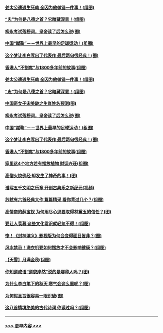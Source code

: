 #### [姜太公遭遇生死劫 全因为他做错一件事！(组图)](../pages/p7/895226.md?t=09182011) 
#### [“忠”为何是八德之首？它暗藏深意！(组图)](../pages/p7/907106.md?t=09182011) 
#### [柳永考试落榜词，皇帝读了后怎么说(图)](../pages/p7/906476.md?t=09182011) 
#### [中国“蹴鞠”－－世界上最早的足球运动！(组图)](../pages/p7/907235.md?t=09182011) 
#### [这个梦让李白写出了代表作 最后两句很经典！(图)](../pages/p7/907231.md?t=09182011) 
#### [香港人“不割席”与1800多年前的故事(组图)](../pages/p7/907324.md?t=09182011) 
#### [姜太公遭遇生死劫 全因为他做错一件事！(组图)](../pages/p7/895226.md?t=09182011) 
#### [“忠”为何是八德之首？它暗藏深意！(组图)](../pages/p7/907106.md?t=09182011) 
#### [中国奇女子宋美龄之生肖姓名预测(图)](../pages/p7/906542.md?t=09182011) 
#### [柳永考试落榜词，皇帝读了后怎么说(图)](../pages/p7/906476.md?t=09182011) 
#### [中国“蹴鞠”－－世界上最早的足球运动！(组图)](../pages/p7/907235.md?t=09182011) 
#### [这个梦让李白写出了代表作 最后两句很经典！(图)](../pages/p7/907231.md?t=09182011) 
#### [香港人“不割席”与1800多年前的故事(组图)](../pages/p7/907324.md?t=09182011) 
#### [家里这4个地方若有摆放植物 财运兴旺(组图)](../pages/p7/887505.md?t=09182011) 
#### [高僧火烧佛经 却发生了神奇的事！(图)](../pages/p7/904058.md?t=09182011) 
#### [谱写五千文明之乐章 开创古典乐之新纪元(视频)](../pages/p7/904231.md?t=09182011) 
#### [苏轼有六首经典大作 篇篇精采 看你背过几个？(组图)](../pages/p7/904734.md?t=09182011) 
#### [高情商的薛宝钗 为何用尽心思要取得林黛玉的信任？(图)](../pages/p7/884033.md?t=09182011) 
#### [要让人羡慕 这些文化常识就轻忽不得！(组图)](../pages/p7/898803.md?t=09182011) 
#### [惨！《封神演义》影视版为何会变得面目皆非？(图)](../pages/p7/906532.md?t=09182011) 
#### [风水禁忌！洗衣机要如何摆放才不会影响健康？(组图)](../pages/p7/905903.md?t=09182011) 
#### [【天雪】月满金秋(组图)](../pages/p7/907385.md?t=09182011) 
#### [你知道成语“道貌岸然”说的是哪种人吗？(图)](../pages/p7/907226.md?t=09182011) 
#### [为什么李白笔下的秋天 寒气会这么重呢？(图)](../pages/p7/905581.md?t=09182011) 
#### [为何假圣旨很容易一眼识破(图)](../pages/p7/906472.md?t=09182011) 
#### [这八首情境绝美的古代诗词 你读过吗？(组图)](../pages/p7/904852.md?t=09182011) 

----
#### [ >>> 更早内容 <<< ](../indexes/p7-earlier.md)
